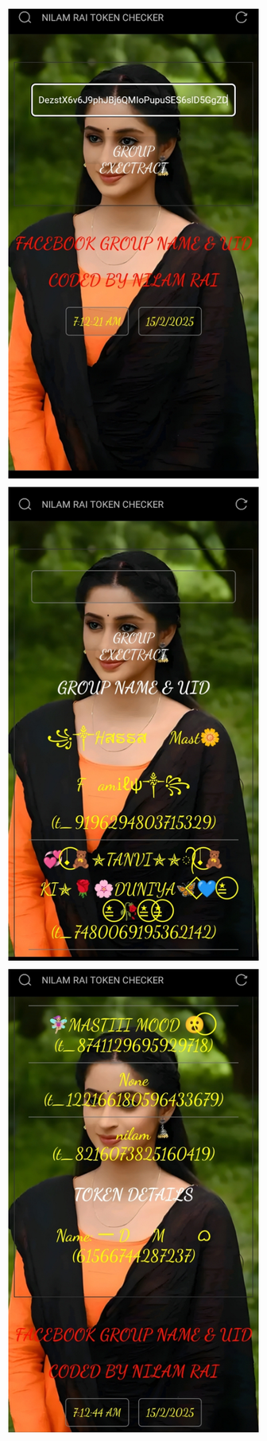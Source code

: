 ![logo](https://github.com/NILAM-RAI/MSNGR-GROUP-EXECTOR/blob/main/INFO/Screenshot_20250215-071223_1.jpg)

![logo](https://github.com/NILAM-RAI/MSNGR-GROUP-EXECTOR/blob/main/INFO/Screenshot_20250215-071235_1.jpg)

![logo](https://github.com/NILAM-RAI/MSNGR-GROUP-EXECTOR/blob/main/INFO/Screenshot_20250215-071245_1.jpg)
